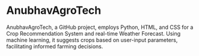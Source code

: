 # AnubhavAgroTech
AnubhavAgroTech, a GitHub project, employs Python, HTML, and CSS for a Crop Recommendation System and real-time Weather Forecast. Using machine learning, it suggests crops based on user-input parameters, facilitating informed farming decisions.
